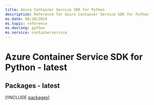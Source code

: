```yaml
---
title: Azure Container Service SDK for Python
description: Reference for Azure Container Service SDK for Python
ms.date: 08/30/2024
ms.topic: reference
ms.devlang: python
ms.service: containerservice
---
```

# Azure Container Service SDK for Python - latest
## Packages - latest
[!INCLUDE [packages](container-service-index.md)]
